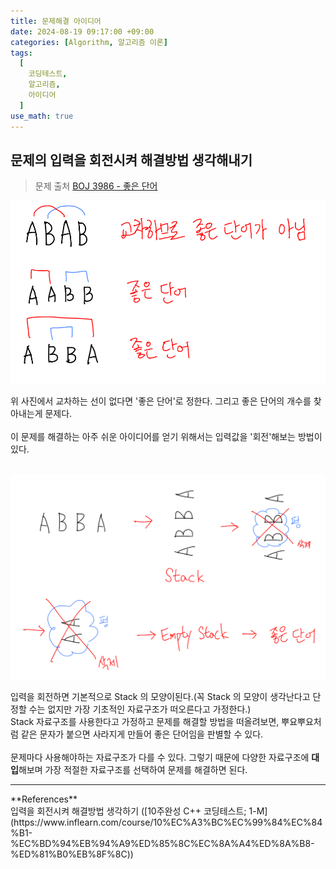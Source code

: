 ```yaml
---
title: 문제해결 아이디어 
date: 2024-08-19 09:17:00 +09:00
categories: [Algorithm, 알고리즘 이론]
tags:
  [
    코딩테스트,
    알고리즘,
    아이디어
  ]
use_math: true
---
```


## 문제의 입력을 회전시켜 해결방법 생각해내기

> 문제 출처 [BOJ 3986 - 좋은 단어](https://www.acmicpc.net/problem/3986)

![문제설명](https://github.com/Hoon1999/hoon1999.github.io/blob/main/assets/img/2024-08-19/problem_solving/1.png?raw=true)<br>

위 사진에서 교차하는 선이 없다면 '좋은 단어'로 정한다. 그리고 좋은 단어의 개수를 찾아내는게 문제다.<br>
<br>
이 문제를 해결하는 아주 쉬운 아이디어를 얻기 위해서는 입력값을 '회전'해보는 방법이 있다.<br>
<br>

![회전](https://github.com/Hoon1999/hoon1999.github.io/blob/main/assets/img/2024-08-19/problem_solving/2.png?raw=true)<br>

입력을 회전하면 기본적으로 Stack 의 모양이된다.(꼭 Stack 의 모양이 생각난다고 단정할 수는 없지만 가장 기초적인 자료구조가 떠오른다고 가정한다.)<br>
Stack 자료구조를 사용한다고 가정하고 문제를 해결할 방법을 떠올려보면, 뿌요뿌요처럼 같은 문자가 붙으면 사라지게 만들어 좋은 단어임을 판별할 수 있다.<br>
<br>
문제마다 사용해야하는 자료구조가 다를 수 있다. 그렇기 때문에 다양한 자료구조에 **대입**해보며 가장 적절한 자료구조를 선택하여 문제를 해결하면 된다.<br>

<hr>
**References** <br>
입력을 회전시켜 해결방법 생각하기 ([10주완성 C++ 코딩테스트; 1-M](https://www.inflearn.com/course/10%EC%A3%BC%EC%99%84%EC%84%B1-%EC%BD%94%EB%94%A9%ED%85%8C%EC%8A%A4%ED%8A%B8-%ED%81%B0%EB%8F%8C))<br>